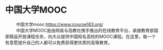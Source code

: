 # 中国大学MOOC

 &emsp; &emsp; 中国大学mooc:https://www.icourse163.org/<br/>
 &emsp; &emsp; 中国大学MOOC是由网易与高教社携手推出的在线教育平台，承接教育部国家精品开放课程任务，向大众提供中国知名高校的MOOC课程。在这里，每一个有意愿提升自己的人都可以免费获得更优质的高等教育。
  
